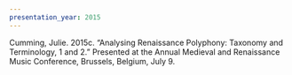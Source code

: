 ```yaml
---
presentation_year: 2015
---
```

Cumming, Julie. 2015c. “Analysing Renaissance Polyphony: Taxonomy and Terminology, 1 and 2.” Presented at the Annual Medieval and Renaissance Music Conference, Brussels, Belgium, July 9.
